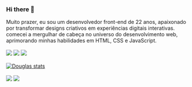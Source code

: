 ### Hi there 👋

Muito prazer, eu sou um desenvolvedor front-end de 22 anos, apaixonado por transformar designs criativos em experiências digitais interativas. comecei a mergulhar de cabeça no universo do desenvolvimento web, aprimorando minhas habilidades em HTML, CSS e JavaScript.
<br>
<br>
<img src="https://img.shields.io/badge/HTML5-E34F26?style=for-the-badge&logo=html5&logoColor=white">
<img src="https://img.shields.io/badge/CSS3-1572B6?style=for-the-badge&logo=css3&logoColor=white">
<img src="https://img.shields.io/badge/JavaScript-323330?style=for-the-badge&logo=javascript&logoColor=F7DF1E">
<br>
<br>
[![Douglas stats](https://github-readme-stats.vercel.app/api?username=Douglasl10)](https://github.com/anuraghazra/github-readme-stats)
<br>
<br>
<a hrf="https://www.linkedin.com/in/douglas-oliveira-pagina/"><img src="https://img.shields.io/badge/LinkedIn-0077B5?style=for-the-badge&logo=linkedin&logoColor=white">
<a href="https://www.instagram.com/_douglasl10/"><img src="https://img.shields.io/badge/Instagram-E4405F?style=for-the-badge&logo=instagram&logoColor=white">
